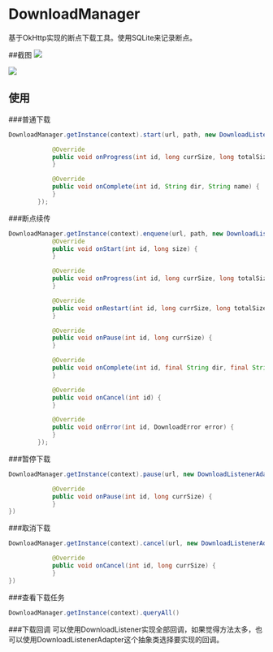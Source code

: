 # DownloadManager
基于OkHttp实现的断点下载工具。使用SQLite来记录断点。

##截图
![](https://github.com/mac090705/downloadmanager/blob/master/captures/device-2016-07-14-163020.png)

![](https://github.com/mac090705/downloadmanager/blob/master/captures/device-2016-07-14-163048.png)

## 使用
###普通下载
```java
DownloadManager.getInstance(context).start(url, path, new DownloadListenerAdapter() {

            @Override
            public void onProgress(int id, long currSize, long totalSize) {
            }

            @Override
            public void onComplete(int id, String dir, String name) {
            }
        });
```
###断点续传
```java
DownloadManager.getInstance(context).enquene(url, path, new DownloadListener() {
            @Override
            public void onStart(int id, long size) {
            }

            @Override
            public void onProgress(int id, long currSize, long totalSize) {
            }

            @Override
            public void onRestart(int id, long currSize, long totalSize) {
            }

            @Override
            public void onPause(int id, long currSize) {
            }

            @Override
            public void onComplete(int id, final String dir, final String name) {
            }

            @Override
            public void onCancel(int id) {
            }

            @Override
            public void onError(int id, DownloadError error) {
            }
        });
```
###暂停下载
```java
DownloadManager.getInstance(context).pause(url, new DownloadListenerAdapter(){

			@Override
            public void onPause(int id, long currSize) {
            }
})
```
###取消下载
```java
DownloadManager.getInstance(context).cancel(url, new DownloadListenerAdapter(){

			@Override
            public void onCancel(int id, long currSize) {
            }
})
```
###查看下载任务
```java
DownloadManager.getInstance(context).queryAll()
```
###下载回调
可以使用DownloadListener实现全部回调，如果觉得方法太多，也可以使用DownloadListenerAdapter这个抽象类选择要实现的回调。